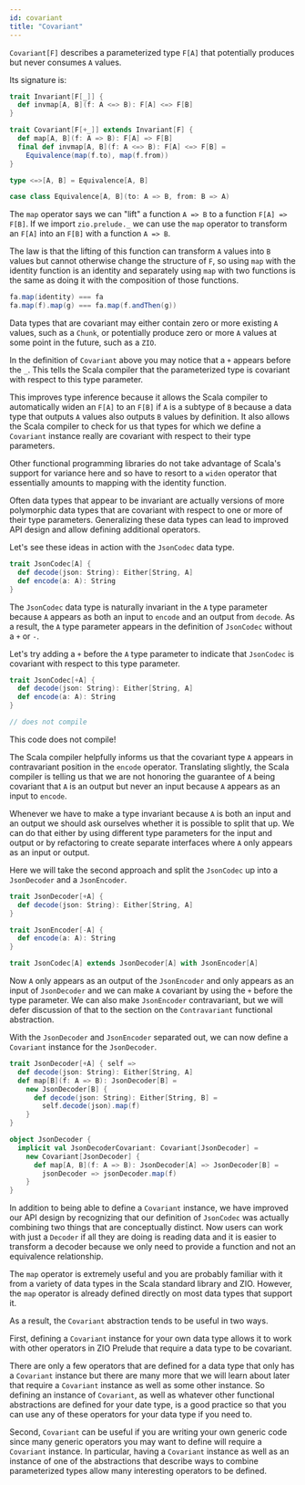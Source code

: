 ```yaml
---
id: covariant
title: "Covariant"
---
```


`Covariant[F]` describes a parameterized type `F[A]` that potentially produces but never consumes `A` values.

Its signature is:

```scala mdoc
trait Invariant[F[_]] {
  def invmap[A, B](f: A <=> B): F[A] <=> F[B]
}

trait Covariant[F[+_]] extends Invariant[F] {
  def map[A, B](f: A => B): F[A] => F[B]
  final def invmap[A, B](f: A <=> B): F[A] <=> F[B] =
    Equivalence(map(f.to), map(f.from))
}

type <=>[A, B] = Equivalence[A, B]

case class Equivalence[A, B](to: A => B, from: B => A)
```

The `map` operator says we can "lift" a function `A => B` to a function `F[A] => F[B]`. If we import `zio.prelude._` we can use the `map` operator to transform an `F[A]` into an `F[B]` with a function `A => B`.

The law is that the lifting of this function can transform `A` values into `B` values but cannot otherwise change the structure of `F`, so using `map` with the identity function is an identity and separately using `map` with two functions is the same as doing it with the composition of those functions.

```scala
fa.map(identity) === fa
fa.map(f).map(g) === fa.map(f.andThen(g))
```

Data types that are covariant may either contain zero or more existing `A` values, such as a `Chunk`, or potentially produce zero or more `A` values at some point in the future, such as a `ZIO`.

In the definition of `Covariant` above you may notice that a `+` appears before the `_`. This tells the Scala compiler that the parameterized type is covariant with respect to this type parameter.

This improves type inference because it allows the Scala compiler to automatically widen an `F[A]` to an `F[B]` if `A` is a subtype of `B` because a data type that outputs `A` values also outputs `B` values by definition. It also allows the Scala compiler to check for us that types for which we define a `Covariant` instance really are covariant with respect to their type parameters.

Other functional programming libraries do not take advantage of Scala's support for variance here and so have to resort to a `widen` operator that essentially amounts to mapping with the identity function.

Often data types that appear to be invariant are actually versions of more polymorphic data types that are covariant with respect to one or more of their type parameters. Generalizing these data types can lead to improved API design and allow defining additional operators.

Let's see these ideas in action with the `JsonCodec` data type.

```scala mdoc
trait JsonCodec[A] {
  def decode(json: String): Either[String, A]
  def encode(a: A): String
}
```

The `JsonCodec` data type is naturally invariant in the `A` type parameter because `A` appears as both an input to `encode` and an output from `decode`. As a result, the `A` type parameter appears in the definition of `JsonCodec` without a `+` or `-`.

Let's try adding a `+` before the `A` type parameter to indicate that `JsonCodec` is covariant with respect to this type parameter.

```scala mdoc:fail
trait JsonCodec[+A] {
  def decode(json: String): Either[String, A]
  def encode(a: A): String
}

// does not compile
```

This code does not compile!

The Scala compiler helpfully informs us that the covariant type `A` appears in contravariant position in the `encode` operator. Translating slightly, the Scala compiler is telling us that we are not honoring the guarantee of `A` being covariant that `A` is an output but never an input because `A` appears as an input to `encode`.

Whenever we have to make a type invariant because `A` is both an input and an output we should ask ourselves whether it is possible to split that up. We can do that either by using different type parameters for the input and output or by refactoring to create separate interfaces where `A` only appears as an input or output.

Here we will take the second approach and split the `JsonCodec` up into a `JsonDecoder` and a `JsonEncoder`.

```scala mdoc:nest
trait JsonDecoder[+A] {
  def decode(json: String): Either[String, A]
}

trait JsonEncoder[-A] {
  def encode(a: A): String
}

trait JsonCodec[A] extends JsonDecoder[A] with JsonEncoder[A]
```

Now `A` only appears as an output of the `JsonEncoder` and only appears as an input of `JsonDecoder` and we can make `A` covariant by using the `+` before the type parameter. We can also make `JsonEncoder` contravariant, but we will defer discussion of that to the section on the `Contravariant` functional abstraction.

With the `JsonDecoder` and `JsonEncoder` separated out, we can now define a `Covariant` instance for the `JsonDecoder`.

```scala mdoc:nest
trait JsonDecoder[+A] { self =>
  def decode(json: String): Either[String, A]
  def map[B](f: A => B): JsonDecoder[B] =
    new JsonDecoder[B] {
      def decode(json: String): Either[String, B] =
        self.decode(json).map(f)
    }
}

object JsonDecoder {
  implicit val JsonDecoderCovariant: Covariant[JsonDecoder] =
    new Covariant[JsonDecoder] {
      def map[A, B](f: A => B): JsonDecoder[A] => JsonDecoder[B] =
        jsonDecoder => jsonDecoder.map(f)
    }
}
```

In addition to being able to define a `Covariant` instance, we have improved our API design by recognizing that our definition of `JsonCodec` was actually combining two things that are conceptually distinct. Now users can work with just a `Decoder` if all they are doing is reading data and it is easier to transform a decoder because we only need to provide a function and not an equivalence relationship.

The `map` operator is extremely useful and you are probably familiar with it from a variety of data types in the Scala standard library and ZIO. However, the `map` operator is already defined directly on most data types that support it.

As a result, the `Covariant` abstraction tends to be useful in two ways.

First, defining a `Covariant` instance for your own data type allows it to work with other operators in ZIO Prelude that require a data type to be covariant.

There are only a few operators that are defined for a data type that only has a `Covariant` instance but there are many more that we will learn about later that require a `Covariant` instance as well as some other instance. So defining an instance of `Covariant`, as well as whatever other functional abstractions are defined for your date type, is a good practice so that you can use any of these operators for your data type if you need to.

Second, `Covariant` can be useful if you are writing your own generic code since many generic operators you may want to define will require a `Covariant` instance. In particular, having a `Covariant` instance as well as an instance of one of the abstractions that describe ways to combine parameterized types allow many interesting operators to be defined.
